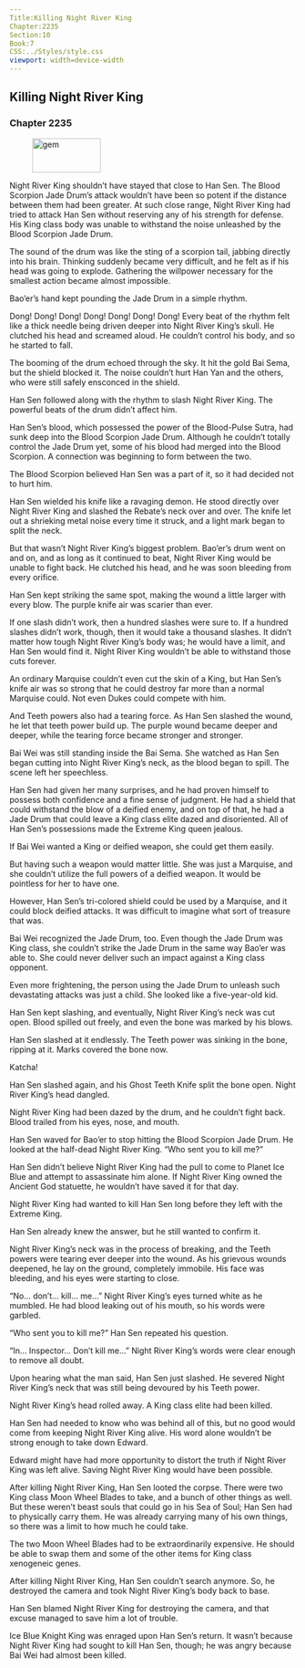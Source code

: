 ```yaml
---
Title:Killing Night River King 
Chapter:2235 
Section:10 
Book:7 
CSS:../Styles/style.css 
viewport: width=device-width
---
```

  
## Killing Night River King
### Chapter 2235
  
<figure>
	<img src="../Images/gem.gif" alt="gem" id="gem" width="120" height="60" />
</figure>
  

  
Night River King shouldn’t have stayed that close to Han Sen. The Blood Scorpion Jade Drum’s attack wouldn’t have been so potent if the distance between them had been greater. At such close range, Night River King had tried to attack Han Sen without reserving any of his strength for defense. His King class body was unable to withstand the noise unleashed by the Blood Scorpion Jade Drum.

The sound of the drum was like the sting of a scorpion tail, jabbing directly into his brain. Thinking suddenly became very difficult, and he felt as if his head was going to explode. Gathering the willpower necessary for the smallest action became almost impossible.

Bao’er’s hand kept pounding the Jade Drum in a simple rhythm.

Dong! Dong! Dong! Dong! Dong! Dong! Dong! Every beat of the rhythm felt like a thick needle being driven deeper into Night River King’s skull. He clutched his head and screamed aloud. He couldn’t control his body, and so he started to fall.

The booming of the drum echoed through the sky. It hit the gold Bai Sema, but the shield blocked it. The noise couldn’t hurt Han Yan and the others, who were still safely ensconced in the shield.

Han Sen followed along with the rhythm to slash Night River King. The powerful beats of the drum didn’t affect him.

Han Sen’s blood, which possessed the power of the Blood-Pulse Sutra, had sunk deep into the Blood Scorpion Jade Drum. Although he couldn’t totally control the Jade Drum yet, some of his blood had merged into the Blood Scorpion. A connection was beginning to form between the two.

The Blood Scorpion believed Han Sen was a part of it, so it had decided not to hurt him.

Han Sen wielded his knife like a ravaging demon. He stood directly over Night River King and slashed the Rebate’s neck over and over. The knife let out a shrieking metal noise every time it struck, and a light mark began to split the neck.

But that wasn’t Night River King’s biggest problem. Bao’er’s drum went on and on, and as long as it continued to beat, Night River King would be unable to fight back. He clutched his head, and he was soon bleeding from every orifice.

Han Sen kept striking the same spot, making the wound a little larger with every blow. The purple knife air was scarier than ever.

If one slash didn’t work, then a hundred slashes were sure to. If a hundred slashes didn’t work, though, then it would take a thousand slashes. It didn’t matter how tough Night River King’s body was; he would have a limit, and Han Sen would find it. Night River King wouldn’t be able to withstand those cuts forever.

An ordinary Marquise couldn’t even cut the skin of a King, but Han Sen’s knife air was so strong that he could destroy far more than a normal Marquise could. Not even Dukes could compete with him.

And Teeth powers also had a tearing force. As Han Sen slashed the wound, he let that teeth power build up. The purple wound became deeper and deeper, while the tearing force became stronger and stronger.

Bai Wei was still standing inside the Bai Sema. She watched as Han Sen began cutting into Night River King’s neck, as the blood began to spill. The scene left her speechless.

Han Sen had given her many surprises, and he had proven himself to possess both confidence and a fine sense of judgment. He had a shield that could withstand the blow of a deified enemy, and on top of that, he had a Jade Drum that could leave a King class elite dazed and disoriented. All of Han Sen’s possessions made the Extreme King queen jealous.

If Bai Wei wanted a King or deified weapon, she could get them easily.

But having such a weapon would matter little. She was just a Marquise, and she couldn’t utilize the full powers of a deified weapon. It would be pointless for her to have one.

However, Han Sen’s tri-colored shield could be used by a Marquise, and it could block deified attacks. It was difficult to imagine what sort of treasure that was.

Bai Wei recognized the Jade Drum, too. Even though the Jade Drum was King class, she couldn’t strike the Jade Drum in the same way Bao’er was able to. She could never deliver such an impact against a King class opponent.

Even more frightening, the person using the Jade Drum to unleash such devastating attacks was just a child. She looked like a five-year-old kid.

Han Sen kept slashing, and eventually, Night River King’s neck was cut open. Blood spilled out freely, and even the bone was marked by his blows.

Han Sen slashed at it endlessly. The Teeth power was sinking in the bone, ripping at it. Marks covered the bone now.

Katcha!

Han Sen slashed again, and his Ghost Teeth Knife split the bone open. Night River King’s head dangled.

Night River King had been dazed by the drum, and he couldn’t fight back. Blood trailed from his eyes, nose, and mouth.

Han Sen waved for Bao’er to stop hitting the Blood Scorpion Jade Drum. He looked at the half-dead Night River King. “Who sent you to kill me?”

Han Sen didn’t believe Night River King had the pull to come to Planet Ice Blue and attempt to assassinate him alone. If Night River King owned the Ancient God statuette, he wouldn’t have saved it for that day.

Night River King had wanted to kill Han Sen long before they left with the Extreme King.

Han Sen already knew the answer, but he still wanted to confirm it.

Night River King’s neck was in the process of breaking, and the Teeth powers were tearing ever deeper into the wound. As his grievous wounds deepened, he lay on the ground, completely immobile. His face was bleeding, and his eyes were starting to close.

“No… don’t… kill… me…” Night River King’s eyes turned white as he mumbled. He had blood leaking out of his mouth, so his words were garbled.

“Who sent you to kill me?” Han Sen repeated his question.

“In… Inspector… Don’t kill me…” Night River King’s words were clear enough to remove all doubt.

Upon hearing what the man said, Han Sen just slashed. He severed Night River King’s neck that was still being devoured by his Teeth power.

Night River King’s head rolled away. A King class elite had been killed.

Han Sen had needed to know who was behind all of this, but no good would come from keeping Night River King alive. His word alone wouldn’t be strong enough to take down Edward.

Edward might have had more opportunity to distort the truth if Night River King was left alive. Saving Night River King would have been possible.

After killing Night River King, Han Sen looted the corpse. There were two King class Moon Wheel Blades to take, and a bunch of other things as well. But these weren’t beast souls that could go in his Sea of Soul; Han Sen had to physically carry them. He was already carrying many of his own things, so there was a limit to how much he could take.

The two Moon Wheel Blades had to be extraordinarily expensive. He should be able to swap them and some of the other items for King class xenogeneic genes.

After killing Night River King, Han Sen couldn’t search anymore. So, he destroyed the camera and took Night River King’s body back to base.

Han Sen blamed Night River King for destroying the camera, and that excuse managed to save him a lot of trouble.

Ice Blue Knight King was enraged upon Han Sen’s return. It wasn’t because Night River King had sought to kill Han Sen, though; he was angry because Bai Wei had almost been killed.